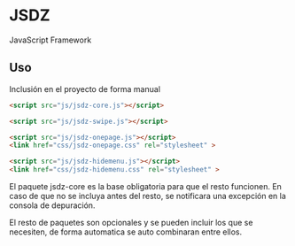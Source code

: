 # JSDZ
JavaScript Framework

## Uso
Inclusión en el proyecto de forma manual
```html
<script src="js/jsdz-core.js"></script>

<script src="js/jsdz-swipe.js"></script>

<script src="js/jsdz-onepage.js"></script>
<link href="css/jsdz-onepage.css" rel="stylesheet" >

<script src="js/jsdz-hidemenu.js"></script>
<link href="css/jsdz-hidemenu.css" rel="stylesheet" >
```

El paquete jsdz-core es la base obligatoria para que el resto funcionen.
En caso de que no se incluya antes del resto, se notificara una excepción en la consola de depuración.

El resto de paquetes son opcionales y se pueden incluir los que se necesiten, de forma automatica se auto combinaran entre ellos.
